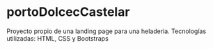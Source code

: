 # portoDolcecCastelar

Proyecto propio de una landing page para una heladeria.
Tecnologías utilizadas: HTML, CSS y Bootstraps
